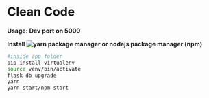 # Clean Code

**Usage: Dev port on 5000**

**Install ![yarn](https://yarnpkg.com/lang/en/docs/install/#debian-stable) package manager or nodejs package manager (npm)**

```bash
#inside app folder
pip install virtualenv
source venv/bin/activate
flask db upgrade
yarn
yarn start/npm start
```
